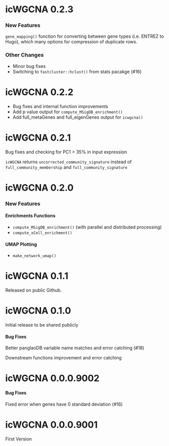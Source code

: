 # icWGCNA 0.2.3

### New Features

`gene_mapping()` function for converting between gene types (i.e. ENTREZ to
Hugo), which many options for compression of duplicate rows.

### Other Changes

- Minor bug fixes
- Switching to  `fastcluster::hclust()` from stats pacakge (#16)

# icWGCNA 0.2.2

- Bug fixes and internal function improvements
- Add p value output for `compute_MSigDB_enrichment()`
- Add full_metaGenes and full_eigenGenes output for `icwgcna()`

# icWGCNA 0.2.1

Bug fixes and checking for PC1 > 35% in input expression

`icWGCNA` returns `uncorrected_community_signature` instead of 
`full_community_membership` and `full_community_signature`

# icWGCNA 0.2.0

### New Features

#### Enrichments Functions
- `compute_MSigDB_enrichment()` (with parallel and distributed processing)
- `compute_xCell_enrichment()`

#### UMAP Plotting
- `make_network_umap()`

# icWGCNA 0.1.1

Released on public Github. 

# icWGCNA 0.1.0

Initial release to be shared publicly

#### Bug Fixes

Better panglaoDB variable name matches and error catching (#18)

Downstream functions improvement and error catching

# icWGCNA 0.0.0.9002

#### Bug Fixes

Fixed error when genes have 0 standard deviation (#16)


# icWGCNA 0.0.0.9001

First Version

